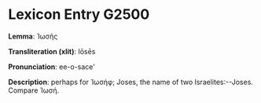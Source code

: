 # Lexicon Entry G2500

**Lemma**: Ἰωσῆς

**Transliteration (xlit)**: Iōsēs

**Pronunciation**: ee-o-sace'

**Description**:
perhaps for Ἰωσήφ; Joses, the name of two Israelites:--Joses. Compare Ἰωσή.
